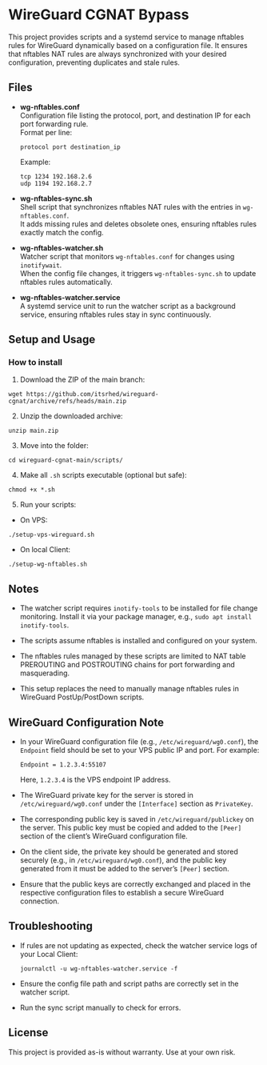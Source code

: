 # WireGuard CGNAT Bypass

This project provides scripts and a systemd service to manage nftables rules for WireGuard dynamically based on a configuration file. It ensures that nftables NAT rules are always synchronized with your desired configuration, preventing duplicates and stale rules.

## Files

- **wg-nftables.conf**  
  Configuration file listing the protocol, port, and destination IP for each port forwarding rule.  
  Format per line:

  ```
  protocol port destination_ip
  ```

  Example:

  ```
  tcp 1234 192.168.2.6
  udp 1194 192.168.2.7
  ```

- **wg-nftables-sync.sh**  
  Shell script that synchronizes nftables NAT rules with the entries in `wg-nftables.conf`.  
  It adds missing rules and deletes obsolete ones, ensuring nftables rules exactly match the config.

- **wg-nftables-watcher.sh**  
  Watcher script that monitors `wg-nftables.conf` for changes using `inotifywait`.  
  When the config file changes, it triggers `wg-nftables-sync.sh` to update nftables rules automatically.

- **wg-nftables-watcher.service**  
  A systemd service unit to run the watcher script as a background service, ensuring nftables rules stay in sync continuously.

## Setup and Usage

### How to install

1. Download the ZIP of the main branch:

```
wget https://github.com/itsrhed/wireguard-cgnat/archive/refs/heads/main.zip
```

2. Unzip the downloaded archive:

```
unzip main.zip
```

3. Move into the folder:

```
cd wireguard-cgnat-main/scripts/
```

4. Make all `.sh` scripts executable (optional but safe):

```
chmod +x *.sh
```

5. Run your scripts:

- On VPS:

```
./setup-vps-wireguard.sh
```

- On local Client:

```
./setup-wg-nftables.sh
```

## Notes

- The watcher script requires `inotify-tools` to be installed for file change monitoring. Install it via your package manager, e.g., `sudo apt install inotify-tools`.

- The scripts assume nftables is installed and configured on your system.

- The nftables rules managed by these scripts are limited to NAT table PREROUTING and POSTROUTING chains for port forwarding and masquerading.

- This setup replaces the need to manually manage nftables rules in WireGuard PostUp/PostDown scripts.

## WireGuard Configuration Note

- In your WireGuard configuration file (e.g., `/etc/wireguard/wg0.conf`), the `Endpoint` field should be set to your VPS public IP and port. For example:

  ```
  Endpoint = 1.2.3.4:55107
  ```

  Here, `1.2.3.4` is the VPS endpoint IP address.

- The WireGuard private key for the server is stored in `/etc/wireguard/wg0.conf` under the `[Interface]` section as `PrivateKey`.

- The corresponding public key is saved in `/etc/wireguard/publickey` on the server. This public key must be copied and added to the `[Peer]` section of the client’s WireGuard configuration file.

- On the client side, the private key should be generated and stored securely (e.g., in `/etc/wireguard/wg0.conf`), and the public key generated from it must be added to the server’s `[Peer]` section.

- Ensure that the public keys are correctly exchanged and placed in the respective configuration files to establish a secure WireGuard connection.

## Troubleshooting

- If rules are not updating as expected, check the watcher service logs of your Local Client:

  ```
  journalctl -u wg-nftables-watcher.service -f
  ```

- Ensure the config file path and script paths are correctly set in the watcher script.

- Run the sync script manually to check for errors.

## License

This project is provided as-is without warranty. Use at your own risk.
